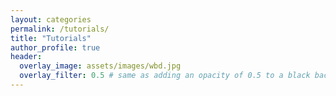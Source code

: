 ```yaml
---
layout: categories
permalink: /tutorials/
title: "Tutorials"
author_profile: true
header:
  overlay_image: assets/images/wbd.jpg
  overlay_filter: 0.5 # same as adding an opacity of 0.5 to a black background
---
```

